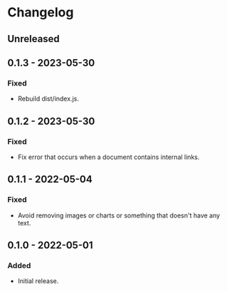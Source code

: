 # Changelog

## Unreleased

## 0.1.3 - 2023-05-30

### Fixed

- Rebuild dist/index.js.

## 0.1.2 - 2023-05-30

### Fixed

- Fix error that occurs when a document contains internal links.

## 0.1.1 - 2022-05-04

### Fixed

- Avoid removing images or charts or something that doesn't have any text.

## 0.1.0 - 2022-05-01

### Added

- Initial release.
